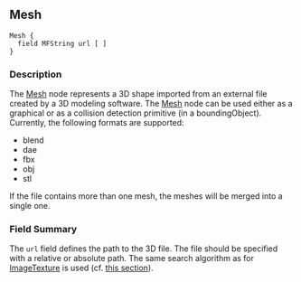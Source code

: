 ## Mesh

```
Mesh {
  field MFString url [ ]
}
```

### Description

The [Mesh](#mesh) node represents a 3D shape imported from an external file created by a 3D modeling software.
The [Mesh](#mesh) node can be used either as a graphical or as a collision detection primitive (in a boundingObject).
Currently, the following formats are supported:
  - blend
  - dae
  - fbx
  - obj
  - stl

If the file contains more than one mesh, the meshes will be merged into a single one.

### Field Summary

The `url` field defines the path to the 3D file.
The file should be specified with a relative or absolute path.
The same search algorithm as for [ImageTexture](imagetexture.md) is used (cf. [this section](imagetexture.md#search-rule-of-the-texture-path)).
